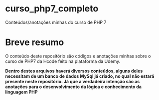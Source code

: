 # curso_php7_completo
Conteúdos/anotações minhas do curso de PHP 7
<br>
<h1> Breve resumo </h1>
<p> O conteúdo deste repositório são códigos e anotações minhas sobre o curso de PHP7 da Hcode feito na plataforma da Udemy. </p>
<strong> Dentro destes arquivos haverá diversos conteúdos, alguns deles necessitam de um banco de dados MySql já criado, no qual não estará presente
neste repositório. Já que a verdadeira intenção são as anotações para o desenvolvimento da lógica e conhecimento da linguagem PHP <strong>
